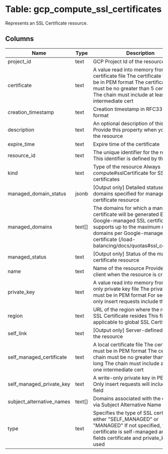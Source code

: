 
# Table: gcp_compute_ssl_certificates
Represents an SSL Certificate resource.
## Columns
| Name        | Type           | Description  |
| ------------- | ------------- | -----  |
|project_id|text|GCP Project Id of the resource|
|certificate|text|A value read into memory from a certificate file The certificate file must be in PEM format The certificate chain must be no greater than 5 certs long The chain must include at least one intermediate cert|
|creation_timestamp|text|Creation timestamp in RFC3339 text format|
|description|text|An optional description of this resource Provide this property when you create the resource|
|expire_time|text|Expire time of the certificate|
|resource_id|text|The unique identifier for the resource This identifier is defined by the server|
|kind|text|Type of the resource Always compute#sslCertificate for SSL certificates|
|managed_domain_status|jsonb|[Output only] Detailed statuses of the domains specified for managed certificate resource|
|managed_domains|text[]|The domains for which a managed SSL certificate will be generated Each Google-managed SSL certificate supports up to the maximum number of domains per Google-managed SSL certificate (/load-balancing/docs/quotas#ssl_certificates)|
|managed_status|text|[Output only] Status of the managed certificate resource|
|name|text|Name of the resource Provided by the client when the resource is created|
|private_key|text|A value read into memory from a write-only private key file The private key file must be in PEM format For security, only insert requests include this field|
|region|text|URL of the region where the regional SSL Certificate resides This field is not applicable to global SSL Certificate|
|self_link|text|[Output only] Server-defined URL for the resource|
|self_managed_certificate|text|A local certificate file The certificate must be in PEM format The certificate chain must be no greater than 5 certs long The chain must include at least one intermediate cert|
|self_managed_private_key|text|A write-only private key in PEM format Only insert requests will include this field|
|subject_alternative_names|text[]|Domains associated with the certificate via Subject Alternative Name|
|type|text|Specifies the type of SSL certificate, either "SELF_MANAGED" or "MANAGED" If not specified, the certificate is self-managed and the fields certificate and private_key are used|
